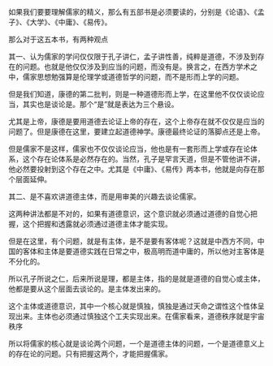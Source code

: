 <p data-pid="PzSV1Ou3">如果我们要要理解儒家的精义，那么有五部书是必须要读的，分别是《论语》、《孟子》、《大学》、《中庸》、《易传》。</p><p data-pid="9dJkp0mw">那么对于这五本书，有两种观点</p><p data-pid="lf6rCViA">其一、认为儒家的学问仅仅限于孔子讲仁，孟子讲性善，纯粹是道德，不涉及到存在的问题。也就是他仅仅涉及到应当的问题，而没有是。换言之，在西方学术之中，儒家思想勉强算是伦理学或道德哲学的问题，而不是形而上学的问题。</p><p data-pid="0jUYNtw3">但是我们知道，康德的第二批判，则是一种道德形而上学，在这里他不仅仅谈论应当，其实也是谈论是。那个“是”就是表达为三个悬设。</p><p data-pid="Z259q1a4">尤其是上帝，康德是要用道德去论证上帝的存在，这个上帝存在就不仅仅是应当的问题了。但是康德在这里，要建立起道德神学。康德最终论证的落脚点还是上帝。</p><p data-pid="wooLQCUs">但是儒家不是这样，儒家也不仅仅谈论应当，他也是有一套形而上学或存在论体系，这个存在论体系是必然存在的。当然，孔子是罕言天道，但是不管他讲不讲，他必然要投射到这个存在之中。尤其是《中庸》、《易传》两本书，他就是向存在那个层面延伸。</p><p data-pid="RLUebcoo">其二、是不喜欢讲道德主体，而是用审美的兴趣去谈论儒家。</p><p data-pid="pf_hLnHR">这两种讲法都是不对的，如果有道德意识，这个意识就必须通过道德的自觉心把握，这个把握和透露就必须通过道德主体才能实现。</p><p data-pid="w_ESeFE_">但是在这里，有个问题，就是有主体，是不是要有客体呢？这就是中西方不同，中国的客体和主体是要道德实践在日常之中，极高明而道中庸的，所以他对主客体是不分化的。</p><p data-pid="Z3GQRJom">所以孔子所说之仁，后来所说是理，都是主体，指的是就是道德的自觉心或主体，他都是要从这个层面去谈论的。是主体发出来的。</p><p data-pid="FA7VllVa">这个主体或道德意识，其中一个核心就是慎独，慎独是通过天命之谓性这个性体呈现出来。主体也必须通过慎独这个工夫实现出来。在儒家看来，道德秩序就是宇宙秩序</p><p data-pid="eJidp9RH">所以将儒家的核心就是谈论两个问题，一个是道德主体的问题，一个是道德意义上的存在论的问题。只有把握这两个，才能把握儒家。</p><p></p>